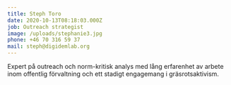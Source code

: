 ```yaml
---
title: Steph Toro
date: 2020-10-13T08:18:03.000Z
job: Outreach strategist
image: /uploads/stephanie3.jpg
phone: +46 70 316 59 37
mail: steph@digidemlab.org
---
```


Expert på outreach och norm-kritisk analys med lång erfarenhet av arbete inom offentlig förvaltning och ett stadigt engagemang i gräsrotsaktivism.
